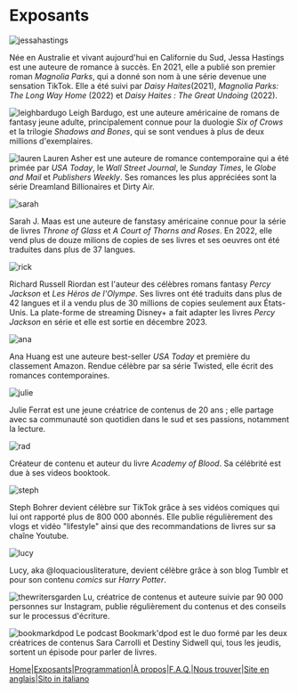 # Exposants

![jessahastings](../image/jessahastings.jpg)

Née en Australie et vivant aujourd'hui en Californie du Sud, Jessa Hastings est une auteure de romance à succès.
En 2021, elle a publié son premier roman *Magnolia Parks*, qui a donné son nom à une série devenue une sensation TikTok. Elle a été suivi par *Daisy Haites*(2021), *Magnolia Parks: The Long Way Home* (2022) et *Daisy Haites : The Great Undoing* (2022).



![leighbardugo](../image/leigh.png)
Leigh Bardugo, est une auteure américaine de romans de fantasy jeune adulte, principalement connue pour la duologie *Six of Crows* et la trilogie *Shadows and Bones*, qui se sont vendues à plus de deux millions d'exemplaires.

![lauren](../image/laurenasher.jpg)
Lauren Asher est une auteure de romance contemporaine qui a été primée par *USA Today*, le *Wall Street Journal*, le *Sunday Times*, le *Globe and Mail* et *Publishers Weekly*. Ses romances les plus appréciées sont la série Dreamland Billionaires et Dirty Air.


![sarah](../image/image0.jpeg)

Sarah J. Maas est une auteure de fanstasy américaine connue pour la série de livres *Throne of Glass* et *A Court of Thorns and Roses*. En 2022, elle vend plus de douze milions de copies de ses livres et ses oeuvres ont été traduites dans plus de 37 langues.

![rick](../image/rick.jpeg)

Richard Russell Riordan est l'auteur des célèbres romans fantasy *Percy Jackson* et *Les Héros de l'Olympe*. Ses livres ont été traduits dans plus de 42 langues et il a vendu plus de 30 millions de copies seulement aux États-Unis. La plate-forme de streaming Disney+ a fait adapter les livres *Percy Jackson* en série et elle est sortie en décembre 2023.

![ana](../image/ana.jpeg)

Ana Huang est une auteure best-seller *USA Today* et première du classement Amazon. Rendue célèbre par sa série Twisted, elle écrit des romances contemporaines.

![julie](../image/IMG_0548.jpg)

Julie Ferrat est une jeune créatrice de contenus de 20 ans ; elle partage avec sa communauté son quotidien dans le sud et ses passions, notamment la lecture.

![rad](../image/IMG_0549.jpg)

Créateur de contenu et auteur du livre *Academy of Blood*. Sa célébrité est due à ses videos booktook.

![steph](../image/IMG_0550.jpg)

Steph Bohrer devient célèbre sur TikTok grâce à ses vidéos comiques qui lui ont rapporté plus de 800 000 abonnés. Elle publie régulièrement des vlogs et vidéo "lifestyle" ainsi que des recommandations de livres sur sa chaîne Youtube.

![lucy](../image/IMG_0551.jpg)

Lucy, aka @loquaciousliterature, devient célèbre grâce à son blog Tumblr et pour son contenu *comics* sur *Harry Potter*.

![thewritersgarden](../image/IMG_0553.jpeg)
Lu, créatrice de contenus et auteure suivie par 90 000 personnes sur Instagram, publie régulièrement du contenus et des conseils sur le processus d'écriture.

![bookmarkdpod](../image/IMG_0552.jpg)
Le podcast Bookmark'dpod est le duo formé par les deux créatrices de contenus Sara Carrolli et Destiny Sidwell qui, tous les jeudis, sortent un épisode pour parler de livres.



[Home](index.md)|[Exposants](Exposants.md)|[Programmation](Programmation.md)|[À propos](Aboutus.md)|[F.A.Q.](Questions.md)|[Nous trouver](Whereto.md)|[Site en anglais](../en/Exhibitors.md)|[Sito in italiano](../it/Exposants.md)
